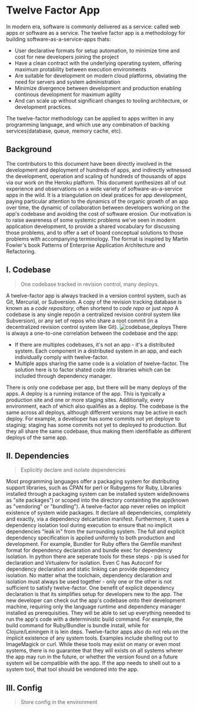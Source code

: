 # Twelve Factor App
In modern era, software is commonly delivered as a service: called web apps or software as a service. The twelve factor app is a methodology for building software-as-a-service-apps thats:
* User declarative formats for setup automation, to minimize time and cost for new developers joining the project
* Have a clean contract with the underlying operating system, offering maximum protability between execution environments
* Are suitable for development on modern cloud platforms, obviating the need for servers and system administration
* Minimize divergence between development and production enabling continous development for maximum agility
* And can scale up without significant changes to tooling architecture, or development practices.

The twelve-factor methodology can be applied to apps written in any programming language, and which use any combination of backing services(database, queue, memory cache, etc).

## Background
The contributors to this document have been directly involved in the development and deployment of hundreds of apps, and indirectly witnessed the development, operation and scaling of hundreds of thousands of apps via our work on the Heroku platform.
This document synthesizes all of out experience and observations on a wide variety of software-as-a-service apps in the wild. It is a triangulation on ideal pratices for app development, paying particular attention to the dynamics of the organic growth of an app over time, the dynamic of collaboration between developers working on the app's codebase and avoiding the cost of software erosion.
Our motivation is to raise awareness of some systemic problems we've seen in modern application development, to provide a shared vocabulary for discussing those problems, and to offer a set of board conceptual solutions to those problems with accompanying terminology. The format is inspired by Martin Fowler's book Patterns of Enterprise Application Architecture and Refactoring.


## I. Codebase
> One codebase tracked in revision control, many deploys. 

A twelve-factor app is always tracked in a version control system, such as Git, Mercurial, or Subversion. A copy of the revision tracking database is known as a _code repository_, often shortend to _code repo_ or just _repo_
A codebase is any single repo(in a centralized revision control system like Subversion), or any set of repos who share a root commit (in a decentralized revision control system like Git).
![codebase_deploys](https://12factor.net/images/codebase-deploys.png)
There is always a one-to-one correlation between the codebase and the app:
* If there are multiples codebases, it's not an app - it's a distributed system. Each component in a distributed system in an app, and each individually comply with twelve-factor.
* Multiple apps sharing the same code is a violation of twelve-factor. The solution here is to factor shated code into libraries which can be included through dependency manager.

There is only one codebase per app, but there will be many deploys of the apps. A deploy is a running instance of the app. This is typically a production site and one or more staging sites. Additionally, every environment, each of which also qualifies as a deploy.
The codebase is the same across all deploys, although different versions may be active in each deploy. For example, a develioper has some commits not yet deploye to staginig; staging has some commits not yet to deployed to production. But they all share the same codebase, thus making them identifiable as different deploys of the same app.

## II. Dependencies
>Explicitly declare and isolate dependencies

Most programming languages offer a packaging system for distributing support libraries, such as CPAN for perl or Rubygems for Ruby, Libraries installed through a packaging system can be installed system wide(knowns as "site packages") or scoped into the directory containting the app(known as "vendoring" or "bundling").
A twelve-factor app never relies on implicit existence of system wide packages. It declare all dependencies, completely and exactly, via a dependency delcartation manifest. Furthermore, it uses a dependency isolation tool during execution to ensure that no implicit dependencies "leak in" from the surrounding system. The full and explicit dependency specification is applied uniformly to both production and development.
For example, Bundler for Ruby offers the Gemfile manifest format for dependency declaration and bundle exec for dependency isolation. In python there are seperate tools for these steps - pip is used for declaration and Virtualenv for isolation. Even C has Autoconf for dependency declaration and static linking can provide dependency isolation. No matter what the toolchain, dependency declaration and isolation must always be used together - only one or the other is not sufficient to satisfy twelve-factor.
One benefit of explicit dependency declaration is that its simplifies setup for developers new to the app. The new developer can check out the app's codebase onto their development machine, requiring only the language runtime and dependency manager installed as prerequisities. They will be able to set up everything neeeded to run the app's code with a deterministic build command. For example, the build command for Ruby/Bundler is bundle install, while for Clojure/Leiningen it is lein deps.
Twelve-factor apps also do not relu on the implicit existence of any system tools. Examples include shelling out to ImageMagick or curl. While these tools may exist on many or even most systems, there is no guarantee that they will exists on all systems wherer the app may run in the future, or whether the version found on a future system wil be compatible with the app. If the app needs to shell out to a system tool, that tool should be vendored into the app.

## III. Config
> Store config in the environment




